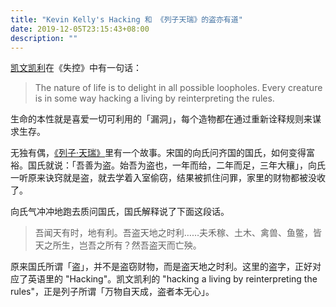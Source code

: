 ```yaml
---
title: "Kevin Kelly's Hacking 和 《列子天瑞》的盗亦有道"
date: 2019-12-05T23:15:43+08:00
description: ""
---
```


[凯文凯利](https://kk.org/)在《失控》中有一句话：

> The nature of life is to delight in all possible loopholes. Every  creature is in some way hacking a living by reinterpreting the rules.

生命的本性就是喜爱一切可利用的「漏洞」，每个造物都在通过重新诠释规则来谋求生存。

无独有偶，[《列子·天瑞》](https://baike.baidu.com/item/%E5%88%97%E5%AD%90%C2%B7%E5%A4%A9%E7%91%9E)里有一个故事。宋国的向氏问齐国的国氏，如何变得富裕。国氏就说：「吾善为盗。始吾为盗也，一年而给，二年而足，三年大穰」，向氏一听原来诀窍就是盗，就去学着入室偷窃，结果被抓住问罪，家里的财物都被没收了。

向氏气冲冲地跑去质问国氏，国氏解释说了下面这段话。

> 吾闻天有时，地有利。吾盗天地之时利……夫禾稼、土木、禽兽、鱼鳖，皆天之所生，岂吾之所有？然吾盗天而亡殃。

原来国氏所谓「盗」，并不是盗窃财物，而是盗天地之时利。这里的盗字，正好对应了英语里的 "Hacking"。凯文凯利的 "hacking a living by reinterpreting the rules"，正是列子所谓「万物自天成，盗者本无心」。

